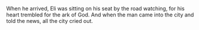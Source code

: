 When he arrived, Eli was sitting on his seat by the road watching, for his heart trembled for the ark of God. And when the man came into the city and told the news, all the city cried out.
